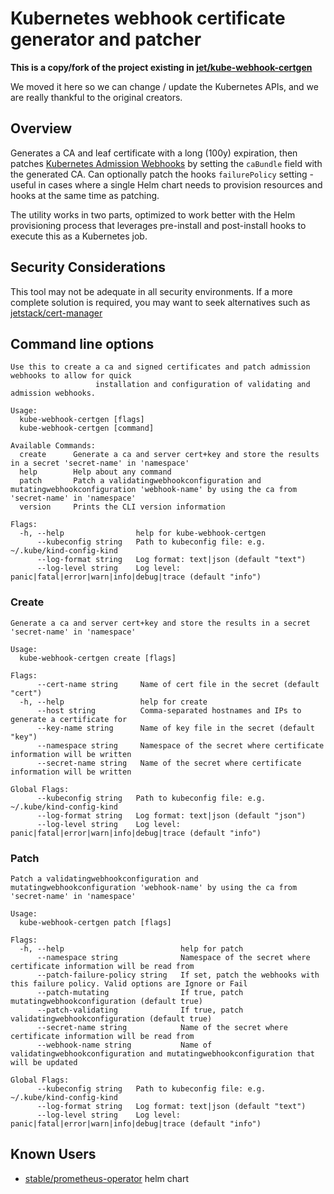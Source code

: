 # Kubernetes webhook certificate generator and patcher

**This is a copy/fork of the project existing in [jet/kube-webhook-certgen](https://github.com/jet/kube-webhook-certgen/)**

We moved it here so we can change / update the Kubernetes APIs, and we are really thankful to the original
creators.

## Overview
Generates a CA and leaf certificate with a long (100y) expiration, then patches [Kubernetes Admission Webhooks](https://kubernetes.io/docs/reference/access-authn-authz/extensible-admission-controllers/)
by setting the `caBundle` field with the generated CA.
Can optionally patch the hooks `failurePolicy` setting - useful in cases where a single Helm chart needs to provision resources
and hooks at the same time as patching.

The utility works in two parts, optimized to work better with the Helm provisioning process that leverages pre-install and post-install hooks to execute this as a Kubernetes job.

## Security Considerations
This tool may not be adequate in all security environments. If a more complete solution is required, you may want to
seek alternatives such as [jetstack/cert-manager](https://github.com/jetstack/cert-manager)

## Command line options
```
Use this to create a ca and signed certificates and patch admission webhooks to allow for quick
                   installation and configuration of validating and admission webhooks.

Usage:
  kube-webhook-certgen [flags]
  kube-webhook-certgen [command]

Available Commands:
  create      Generate a ca and server cert+key and store the results in a secret 'secret-name' in 'namespace'
  help        Help about any command
  patch       Patch a validatingwebhookconfiguration and mutatingwebhookconfiguration 'webhook-name' by using the ca from 'secret-name' in 'namespace'
  version     Prints the CLI version information

Flags:
  -h, --help                help for kube-webhook-certgen
      --kubeconfig string   Path to kubeconfig file: e.g. ~/.kube/kind-config-kind
      --log-format string   Log format: text|json (default "text")
      --log-level string    Log level: panic|fatal|error|warn|info|debug|trace (default "info")
```

### Create
```
Generate a ca and server cert+key and store the results in a secret 'secret-name' in 'namespace'

Usage:
  kube-webhook-certgen create [flags]

Flags:
      --cert-name string     Name of cert file in the secret (default "cert")
  -h, --help                 help for create
      --host string          Comma-separated hostnames and IPs to generate a certificate for
      --key-name string      Name of key file in the secret (default "key")
      --namespace string     Namespace of the secret where certificate information will be written
      --secret-name string   Name of the secret where certificate information will be written

Global Flags:
      --kubeconfig string   Path to kubeconfig file: e.g. ~/.kube/kind-config-kind
      --log-format string   Log format: text|json (default "json")
      --log-level string    Log level: panic|fatal|error|warn|info|debug|trace (default "info")
```

### Patch
```
Patch a validatingwebhookconfiguration and mutatingwebhookconfiguration 'webhook-name' by using the ca from 'secret-name' in 'namespace'

Usage:
  kube-webhook-certgen patch [flags]

Flags:
  -h, --help                          help for patch
      --namespace string              Namespace of the secret where certificate information will be read from
      --patch-failure-policy string   If set, patch the webhooks with this failure policy. Valid options are Ignore or Fail
      --patch-mutating                If true, patch mutatingwebhookconfiguration (default true)
      --patch-validating              If true, patch validatingwebhookconfiguration (default true)
      --secret-name string            Name of the secret where certificate information will be read from
      --webhook-name string           Name of validatingwebhookconfiguration and mutatingwebhookconfiguration that will be updated

Global Flags:
      --kubeconfig string   Path to kubeconfig file: e.g. ~/.kube/kind-config-kind
      --log-format string   Log format: text|json (default "text")
      --log-level string    Log level: panic|fatal|error|warn|info|debug|trace (default "info")
```

## Known Users
- [stable/prometheus-operator](https://github.com/helm/charts/tree/master/stable/prometheus-operator) helm chart

